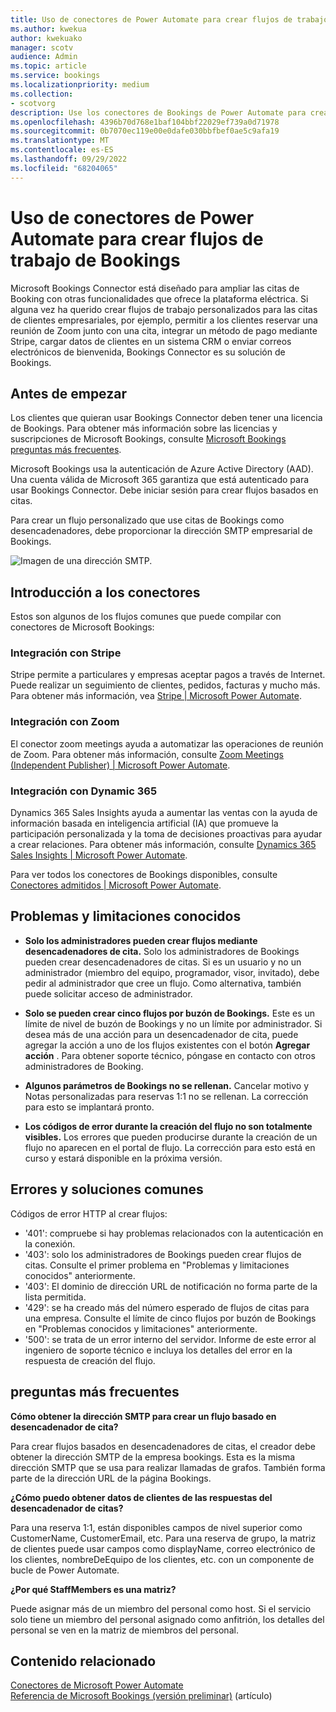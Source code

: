 ```yaml
---
title: Uso de conectores de Power Automate para crear flujos de trabajo de Bookings
ms.author: kwekua
author: kwekuako
manager: scotv
audience: Admin
ms.topic: article
ms.service: bookings
ms.localizationpriority: medium
ms.collection:
- scotvorg
description: Use los conectores de Bookings de Power Automate para crear flujos de trabajo personalizados con desencadenadores de citas.
ms.openlocfilehash: 4396b70d768e1baf104bbf22029ef739a0d71978
ms.sourcegitcommit: 0b7070ec119e00e0dafe030bbfbef0ae5c9afa19
ms.translationtype: MT
ms.contentlocale: es-ES
ms.lasthandoff: 09/29/2022
ms.locfileid: "68204065"
---
```

# <a name="use-power-automate-connectors-to-build-bookings-workflows"></a>Uso de conectores de Power Automate para crear flujos de trabajo de Bookings

Microsoft Bookings Connector está diseñado para ampliar las citas de Booking con otras funcionalidades que ofrece la plataforma eléctrica. Si alguna vez ha querido crear flujos de trabajo personalizados para las citas de clientes empresariales, por ejemplo, permitir a los clientes reservar una reunión de Zoom junto con una cita, integrar un método de pago mediante Stripe, cargar datos de clientes en un sistema CRM o enviar correos electrónicos de bienvenida, Bookings Connector es su solución de Bookings.

## <a name="before-you-begin"></a>Antes de empezar

Los clientes que quieran usar Bookings Connector deben tener una licencia de Bookings. Para obtener más información sobre las licencias y suscripciones de Microsoft Bookings, consulte [Microsoft Bookings preguntas más frecuentes](bookings-faq.yml#is-bookings-available-for-my-subscription-).

Microsoft Bookings usa la autenticación de Azure Active Directory (AAD). Una cuenta válida de Microsoft 365 garantiza que está autenticado para usar Bookings Connector. Debe iniciar sesión para crear flujos basados en citas.

Para crear un flujo personalizado que use citas de Bookings como desencadenadores, debe proporcionar la dirección SMTP empresarial de Bookings.

![Imagen de una dirección SMTP.](media/bookings-teams-smtp.png)

## <a name="get-started-with-connectors"></a>Introducción a los conectores

Estos son algunos de los flujos comunes que puede compilar con conectores de Microsoft Bookings:

### <a name="integration-with-stripe"></a>Integración con Stripe

Stripe permite a particulares y empresas aceptar pagos a través de Internet. Puede realizar un seguimiento de clientes, pedidos, facturas y mucho más. Para obtener más información, vea [Stripe | Microsoft Power Automate](https://powerautomate.microsoft.com/connectors/details/shared_stripe/stripe/).

### <a name="integration-with-zoom"></a>Integración con Zoom

El conector zoom meetings ayuda a automatizar las operaciones de reunión de Zoom. Para obtener más información, consulte [Zoom Meetings (Independent Publisher) | Microsoft Power Automate](https://powerautomate.microsoft.com/connectors/details/shared_zoommeetingsip/zoom-meetings-independent-publisher/).

### <a name="integration-with-dynamic-365"></a>Integración con Dynamic 365

Dynamics 365 Sales Insights ayuda a aumentar las ventas con la ayuda de información basada en inteligencia artificial (IA) que promueve la participación personalizada y la toma de decisiones proactivas para ayudar a crear relaciones. Para obtener más información, consulte [Dynamics 365 Sales Insights | Microsoft Power Automate](https://powerautomate.microsoft.com/connectors/details/shared_assistantstudio/dynamics-365-sales-insights/).

Para ver todos los conectores de Bookings disponibles, consulte [Conectores admitidos | Microsoft Power Automate](https://powerautomate.microsoft.com/connectors/).

## <a name="known-issues-and-limitations"></a>Problemas y limitaciones conocidos

- **Solo los administradores pueden crear flujos mediante desencadenadores de cita.** Solo los administradores de Bookings pueden crear desencadenadores de citas. Si es un usuario y no un administrador (miembro del equipo, programador, visor, invitado), debe pedir al administrador que cree un flujo. Como alternativa, también puede solicitar acceso de administrador.

- **Solo se pueden crear cinco flujos por buzón de Bookings.** Este es un límite de nivel de buzón de Bookings y no un límite por administrador. Si desea más de una acción para un desencadenador de cita, puede agregar la acción a uno de los flujos existentes con el botón **Agregar acción** . Para obtener soporte técnico, póngase en contacto con otros administradores de Booking.

- **Algunos parámetros de Bookings no se rellenan.** Cancelar motivo y Notas personalizadas para reservas 1:1 no se rellenan. La corrección para esto se implantará pronto.

- **Los códigos de error durante la creación del flujo no son totalmente visibles.** Los errores que pueden producirse durante la creación de un flujo no aparecen en el portal de flujo. La corrección para esto está en curso y estará disponible en la próxima versión.

## <a name="common-errors-and-remedies"></a>Errores y soluciones comunes

Códigos de error HTTP al crear flujos:

- '401': compruebe si hay problemas relacionados con la autenticación en la conexión.
- '403': solo los administradores de Bookings pueden crear flujos de citas. Consulte el primer problema en "Problemas y limitaciones conocidos" anteriormente.
- '403': El dominio de dirección URL de notificación no forma parte de la lista permitida.
- '429': se ha creado más del número esperado de flujos de citas para una empresa. Consulte el límite de cinco flujos por buzón de Bookings en "Problemas conocidos y limitaciones" anteriormente.
- '500': se trata de un error interno del servidor. Informe de este error al ingeniero de soporte técnico e incluya los detalles del error en la respuesta de creación del flujo.

## <a name="frequently-asked-questions"></a>preguntas más frecuentes

**Cómo obtener la dirección SMTP para crear un flujo basado en desencadenador de cita?**

Para crear flujos basados en desencadenadores de citas, el creador debe obtener la dirección SMTP de la empresa bookings. Esta es la misma dirección SMTP que se usa para realizar llamadas de grafos. También forma parte de la dirección URL de la página Bookings.

**¿Cómo puedo obtener datos de clientes de las respuestas del desencadenador de citas?**

Para una reserva 1:1, están disponibles campos de nivel superior como CustomerName, CustomerEmail, etc. Para una reserva de grupo, la matriz de clientes puede usar campos como displayName, correo electrónico de los clientes, nombreDeEquipo de los clientes, etc. con un componente de bucle de Power Automate.

**¿Por qué StaffMembers es una matriz?**

Puede asignar más de un miembro del personal como host. Si el servicio solo tiene un miembro del personal asignado como anfitrión, los detalles del personal se ven en la matriz de miembros del personal.

## <a name="related-content"></a>Contenido relacionado

[Conectores de Microsoft Power Automate](https://make.preview.powerautomate.com/connectors/shared_microsoftbookings/microsoft-bookings/)\
[Referencia de Microsoft Bookings (versión preliminar)](/connectors/microsoftbookings/) (artículo)